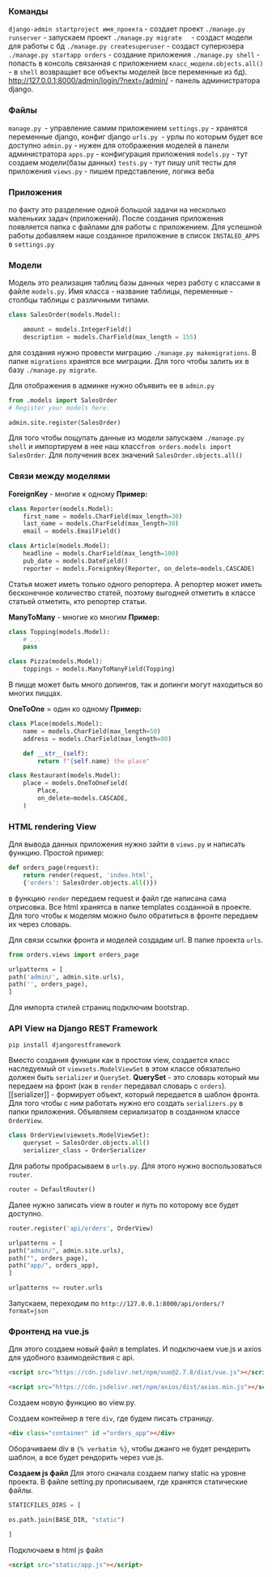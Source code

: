 ### Команды
`django-admin startproject имя_проекта` - создает проект
`./manage.py runserver` - запускаем проект 
`./manage.py migrate  ` - создаст модели для работы с бд
`./manage.py createsuperuser` - создаст суперюзера
`./manage.py startapp orders` - создание приложения
`./manage.py shell` - попасть в консоль связанная с приложением
`класс_модели.objects.all()` - в `shell` возвращает все объекты моделей (все переменные из бд).
http://127.0.0.1:8000/admin/login/?next=/admin/ - панель администратора django.
### Файлы
`manage.py `- управление самим приложением
`settings.py` - хранятся переменные django, конфиг django 
`urls.py `- урлы по которым будет все доступно 
`admin.py` - нужен для отображения моделей в панели администратора
`apps.py` - конфигурация приложения
`models.py` - тут создаем модели(базы данных)
`tests.py` - тут пишу unit тесты для приложения
`views.py` - пишем представление, логика веба
### Приложения 
по факту это разделение одной большой задачи на несколько маленьких задач (приложений). После создания приложения появляется папка с файлами для работы с приложением. Для успешной работы добавляем наше созданное приложение в список `INSTALED_APPS` в `settings.py`

### Модели
Модель это реализация таблиц базы данных через работу с классами в файле `models.py`. Имя класса - название таблицы, переменные - столбцы таблицы с различными типами. 
```python
class SalesOrder(models.Model):

	amount = models.IntegerField()
	description = models.CharField(max_length = 155)
```
для создания нужно провести миграцию `./manage.py makemigrations`. В папке `migrations` хранятся все миграции. Для того чтобы залить их в базу `./manage.py migrate`.

Для отображения в админке нужно объявить ее в `admin.py`
```python
from .models import SalesOrder
# Register your models here.

admin.site.register(SalesOrder)
```

Для того чтобы пощупать данные из модели запускаем `./manage.py shell` и импортируем в нее наш класс`from orders.models import SalesOrder`. Для получения всех значений `SalesOrder.objects.all()`


### Связи между моделями 
**ForeignKey** - многие к одному 
**Пример:**
```python
class Reporter(models.Model):
    first_name = models.CharField(max_length=30)
    last_name = models.CharField(max_length=30)
    email = models.EmailField()

class Article(models.Model):
    headline = models.CharField(max_length=100)
    pub_date = models.DateField()
    reporter = models.ForeignKey(Reporter, on_delete=models.CASCADE)
```
Статья может иметь только одного репортера. А репортер может иметь бесконечное количество статей, поэтому выгодней отметить в классе статьей отметить, кто репортер статьи. 

**ManyToMany** - многие ко многим
**Пример:**
```python
class Topping(models.Model):
    # ...
    pass

class Pizza(models.Model):
    toppings = models.ManyToManyField(Topping)
```

В пицце может быть много допингов, так и допинги могут находиться во многих пиццах. 

**OneToOne** = один ко одному
**Пример:**
```python
class Place(models.Model):
    name = models.CharField(max_length=50)
    address = models.CharField(max_length=80)

    def __str__(self):
        return f"{self.name} the place"

class Restaurant(models.Model):
    place = models.OneToOneField(
        Place,
        on_delete=models.CASCADE,
    )
```


###  HTML rendering View
Для вывода данных приложения нужно зайти в `views.py` и написать функцию.
Простой пример:
```python
def orders_page(request):
	return render(request, 'index.html', 
	{'orders': SalesOrder.objects.all()})
```
в функцию `render` передаем request и файл где написана сама отрисовка. Все html хранятса в папке templates созданной в проекте. 
Для того чтобы к моделям можно было обратиться в фронте передаем их через словарь. 


Для связи ссылки фронта и моделей создадим url. В папке проекта `urls`.
```python
from orders.views import orders_page

urlpatterns = [
path('admin/', admin.site.urls),
path('', orders_page),
]
```

Для импорта стилей страниц подключим bootstrap.

### API View на Django REST Framework
```
pip install djangorestframework
```

Вместо создания функции как в простом view, создается класс наследуемый от `viewsets.ModelViewSet` в этом классе обязательно должен быть `serializer` и `QuerySet`. 
**QuerySet** - это словарь который мы передаем на фронт (как в `render` передавал словарь с `orders`). 
[[serializer]] - формирует объект, который передается в шаблон фронта. Для того чтобы с ним работать нужно его создать `serializers.py` в папки приложения. 
Объявляем сериализатор в созданном классе `OrderView`. 
```python
class OrderView(viewsets.ModelViewSet):
	queryset = SalesOrder.objects.all()
	serializer_class = OrderSerializer
```
Для работы пробрасываем в `urls.py`. Для этого нужно воспользоваться `router`.
```python
router = DefaultRouter()
```
Далее нужно записать view в router и путь по которому все будет доступно. 
```python
router.register('api/orders', OrderView)

urlpatterns = [
path("admin/", admin.site.urls),
path("", orders_page),
path("app/", orders_app),
]

urlpatterns += router.urls
```

Запускаем, переходим по `http://127.0.0.1:8000/api/orders/?format=json` 

### Фронтенд на vue.js

Для этого создаем новый файл в templates. И подключаем vue.js и axios для удобного взаимодействия с api. 
```html
<script src="https://cdn.jsdelivr.net/npm/vue@2.7.8/dist/vue.js"></script>

<script src="https://cdn.jsdelivr.net/npm/axios/dist/axios.min.js"></script>
```

Создаем новую функцию во view.py. 

Создаем контейнер в теге `div`, где будем писать страницу.
```html
<div class="container" id ="orders_app"></div>
```
Оборачиваем div в `{% verbatim %}`, чтобы джанго не будет рендерить шаблон, а все будет рендорить через vue.js. 

**Создаем js файл**
Для этого сначала создаем папку static на уровне проекта. 
В файле setting.py прописываем, где хранятся статические файлы. 
```python
STATICFILES_DIRS = [

os.path.join(BASE_DIR, "static")

]
```
Подключаем в html js файл 
```html
<script src="static/app.js"></script>
```
